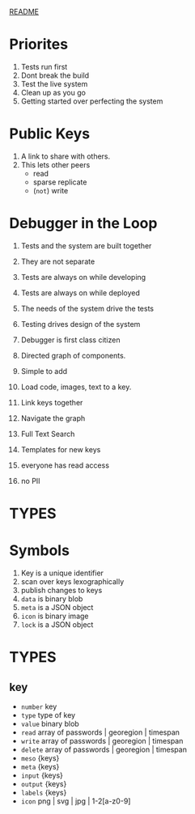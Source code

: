 [README](README.md)
# Priorites
1. Tests run first
1. Dont break the build
1. Test the live system
1. Clean up as you go
1. Getting started over perfecting the system

# Public Keys
1. A link to share with others.
1. This lets other peers 
    - read
    - sparse replicate
    - (`not`) write

# Debugger in the Loop
1. Tests and the system are built together
1. They are not separate
1. Tests are always on while developing
1. Tests are always on while deployed
1. The needs of the system drive the tests
1. Testing drives design of the system
1. Debugger is first class citizen


1. Directed graph of components. 
1. Simple to add
1. Load code, images, text to a key.
1. Link keys together
1. Navigate the graph
1. Full Text Search
1. Templates for new keys
1. everyone has read access
1. no PII

# TYPES

# Symbols
1. Key is a unique identifier
1. scan over keys lexographically
1. publish changes to keys
1. `data` is binary blob
1. `meta` is a JSON object
1. `icon` is binary image
1. `lock` is a JSON object

# TYPES
## key
- `number` key
- `type` type of key 
- `value` binary blob
- `read` array of passwords | georegion | timespan
- `write` array of passwords | georegion | timespan
- `delete` array of passwords | georegion | timespan
- `meso` {keys}
- `meta` {keys}
- `input` {keys}
- `output` {keys}
- `labels` {keys}
- `icon` png | svg | jpg | 1-2[a-z0-9]

